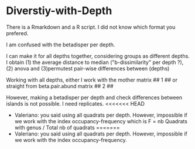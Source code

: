 # Diverstiy-with-Depth

There is a Rmarkdown and a R script. I did not know which format you prefered. 

I am confused with the betadisper per depth. 

I can make it for all depths together, considering groups as different depths. I obtain (1) the average distance to median ("b-dissimilarity" per depth ?), (2) anova and (3)permutest pair-wise differences between (depths)

Working with all depths, either I work with the mother matrix ## 1 ##  or straight from beta.pair.abund matrix ## 2 ## 

However, making a betadisper per depth and check differences between islands is not possible. I need replicates. 
<<<<<<< HEAD
- Valeriano: you said using all quadrats per depth. However, impossible if we work with the index occupancy-frequency which is F = nb Quadrats with genus / Total nb of quadrats
=======
- Valeriano: you said using all quadrats per depth. However, impossible if we work with the index occupancy-frequency. 


